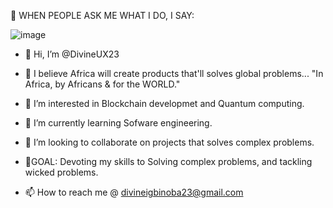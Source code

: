 🎯 WHEN PEOPLE ASK ME WHAT I DO, I SAY:



![image](https://user-images.githubusercontent.com/96517814/194907260-ef1303dc-8018-49e8-be84-6fa6ae0d070b.png)




- 👋 Hi, I’m @DivineUX23

- 👑 I believe Africa will create products that'll solves global problems... "In Africa, by Africans & for the WORLD."

- 👀 I’m interested in Blockchain developmet and Quantum computing.

- 🌱 I’m currently learning Sofware engineering.

- 💞️ I’m looking to collaborate on projects that solves complex problems.

- 🚀GOAL: Devoting my skills to Solving complex problems, and tackling wicked problems.

- 📫 How to reach me @ divineigbinoba23@gmail.com

<!---
DivineUX23/DivineUX23 is a ✨ special ✨ repository because its `README.md` (this file) appears on your GitHub profile.
You can click the Preview link to take a look at your changes.
--->
